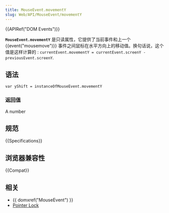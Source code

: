 ```yaml
---
title: MouseEvent.movementY
slug: Web/API/MouseEvent/movementY
---
```


{{APIRef("DOM Events")}}

**`MouseEvent.movementY`** 是只读属性，它提供了当前事件和上一个 {{event("mousemove")}} 事件之间鼠标在水平方向上的移动值。换句话说，这个值是这样计算的 : `currentEvent.movementY = currentEvent.screenY - previousEvent.screenY`.

## 语法

```plain
var yShift = instanceOfMouseEvent.movementY
```

### 返回值

A number

## 规范

{{Specifications}}

## 浏览器兼容性

{{Compat}}

## 相关

- {{ domxref("MouseEvent") }}
- [Pointer Lock](/zh-CN/docs/WebAPI/Pointer_Lock)

